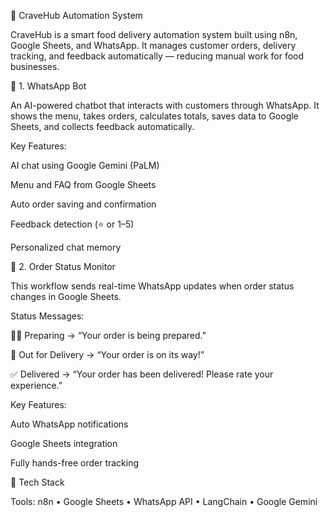 🍔 CraveHub Automation System

CraveHub is a smart food delivery automation system built using n8n, Google Sheets, and WhatsApp.
It manages customer orders, delivery tracking, and feedback automatically — reducing manual work for food businesses.

🤖 1. WhatsApp Bot

An AI-powered chatbot that interacts with customers through WhatsApp.
It shows the menu, takes orders, calculates totals, saves data to Google Sheets, and collects feedback automatically.

Key Features:

AI chat using Google Gemini (PaLM)

Menu and FAQ from Google Sheets

Auto order saving and confirmation

Feedback detection (⭐ or 1–5)

Personalized chat memory

🚚 2. Order Status Monitor

This workflow sends real-time WhatsApp updates when order status changes in Google Sheets.

Status Messages:

🧑‍🍳 Preparing → “Your order is being prepared.”

🚗 Out for Delivery → “Your order is on its way!”

✅ Delivered → “Your order has been delivered! Please rate your experience.”

Key Features:

Auto WhatsApp notifications

Google Sheets integration

Fully hands-free order tracking

🧠 Tech Stack

Tools: n8n • Google Sheets • WhatsApp API • LangChain • Google Gemini